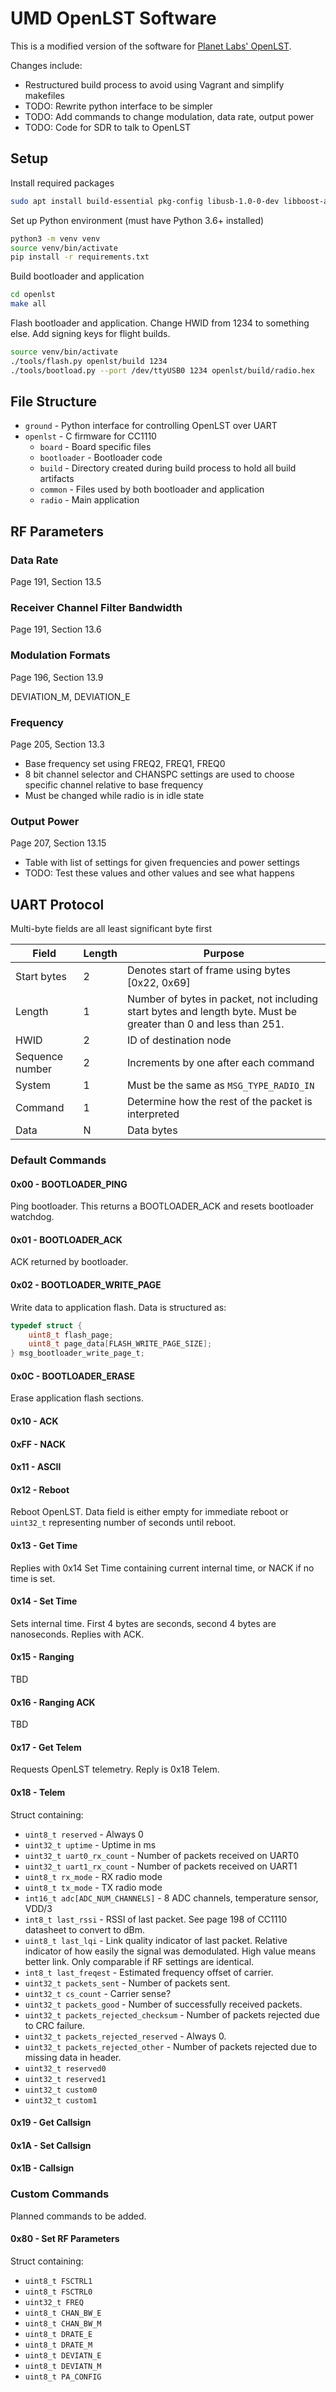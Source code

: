 # UMD OpenLST Software

This is a modified version of the software for [Planet Labs' OpenLST](https://github.com/OpenLST/openlst).

Changes include:
* Restructured build process to avoid using Vagrant and simplify makefiles
* TODO: Rewrite python interface to be simpler
* TODO: Add commands to change modulation, data rate, output power
* TODO: Code for SDR to talk to OpenLST

## Setup

Install required packages

```bash
sudo apt install build-essential pkg-config libusb-1.0-0-dev libboost-all-dev sdcc cc-tool
```

Set up Python environment (must have Python 3.6+ installed)

```bash
python3 -m venv venv
source venv/bin/activate
pip install -r requirements.txt
```

Build bootloader and application

```bash
cd openlst
make all
```

Flash bootloader and application. Change HWID from 1234 to something else. Add signing keys for flight builds.

```bash
source venv/bin/activate
./tools/flash.py openlst/build 1234
./tools/bootload.py --port /dev/ttyUSB0 1234 openlst/build/radio.hex
```

## File Structure

* `ground` - Python interface for controlling OpenLST over UART
* `openlst` - C firmware for CC1110
    * `board` - Board specific files
    * `bootloader` - Bootloader code
    * `build` - Directory created during build process to hold all build artifacts
    * `common` - Files used by both bootloader and application
    * `radio` - Main application

## RF Parameters

### Data Rate

Page 191, Section 13.5

### Receiver Channel Filter Bandwidth

Page 191, Section 13.6

### Modulation Formats

Page 196, Section 13.9

DEVIATION_M, DEVIATION_E

### Frequency

Page 205, Section 13.3

* Base frequency set using FREQ2, FREQ1, FREQ0
* 8 bit channel selector and CHANSPC settings are used to choose specific channel relative to base frequency
* Must be changed while radio is in idle state

### Output Power

Page 207, Section 13.15

* Table with list of settings for given frequencies and power settings
* TODO: Test these values and other values and see what happens

## UART Protocol

Multi-byte fields are all least significant byte first

| Field       | Length | Purpose                                         |
| ----------- | ------ | ----------------------------------------------- |
| Start bytes | 2      | Denotes start of frame using bytes [0x22, 0x69] |
| Length | 1 | Number of bytes in packet, not including start bytes and length byte. Must be greater than 0 and less than 251. |
| HWID | 2 | ID of destination node |
| Sequence number | 2 | Increments by one after each command |
| System | 1 | Must be the same as `MSG_TYPE_RADIO_IN` |
| Command | 1 | Determine how the rest of the packet is interpreted |
| Data | N | Data bytes |

### Default Commands

#### 0x00 - BOOTLOADER_PING

Ping bootloader. This returns a BOOTLOADER_ACK and resets bootloader watchdog.

#### 0x01 - BOOTLOADER_ACK

ACK returned by bootloader.

#### 0x02 - BOOTLOADER_WRITE_PAGE

Write data to application flash. Data is structured as:

```c
typedef struct {
	uint8_t flash_page;
	uint8_t page_data[FLASH_WRITE_PAGE_SIZE];
} msg_bootloader_write_page_t;
```

#### 0x0C - BOOTLOADER_ERASE

Erase application flash sections.

#### 0x10 - ACK

#### 0xFF - NACK

#### 0x11 - ASCII

#### 0x12 - Reboot

Reboot OpenLST. Data field is either empty for immediate reboot or `uint32_t` representing number of seconds until reboot.

#### 0x13 - Get Time

Replies with 0x14 Set Time containing current internal time, or NACK if no time is set.

#### 0x14 - Set Time

Sets internal time. First 4 bytes are seconds, second 4 bytes are nanoseconds. Replies with ACK.

#### 0x15 - Ranging

TBD

#### 0x16 - Ranging ACK

TBD

#### 0x17 - Get Telem

Requests OpenLST telemetry. Reply is 0x18 Telem.

#### 0x18 - Telem

Struct containing:
* `uint8_t reserved` - Always 0
* `uint32_t uptime` - Uptime in ms
* `uint32_t uart0_rx_count` - Number of packets received on UART0
* `uint32_t uart1_rx_count` - Number of packets received on UART1
* `uint8_t rx_mode` - RX radio mode
* `uint8_t tx_mode` - TX radio mode
* `int16_t adc[ADC_NUM_CHANNELS]` - 8 ADC channels, temperature sensor, VDD/3
* `int8_t last_rssi` - RSSI of last packet. See page 198 of CC1110 datasheet to convert to dBm.
* `uint8_t last_lqi` - Link quality indicator of last packet. Relative indicator of how easily the signal was demodulated. High value means better link. Only comparable if RF settings are identical.
* `int8_t last_freqest` - Estimated frequency offset of carrier.
* `uint32_t packets_sent` - Number of packets sent.
* `uint32_t cs_count` - Carrier sense?
* `uint32_t packets_good` - Number of successfully received packets.
* `uint32_t packets_rejected_checksum` - Number of packets rejected due to CRC failure.
* `uint32_t packets_rejected_reserved` - Always 0.
* `uint32_t packets_rejected_other` - Number of packets rejected due to missing data in header.
* `uint32_t reserved0`
* `uint32_t reserved1`
* `uint32_t custom0`
* `uint32_t custom1`

#### 0x19 - Get Callsign

#### 0x1A - Set Callsign

#### 0x1B - Callsign

### Custom Commands

Planned commands to be added.

#### 0x80 - Set RF Parameters

Struct containing:
* `uint8_t FSCTRL1`
* `uint8_t FSCTRL0`
* `uint32_t FREQ`
* `uint8_t CHAN_BW_E`
* `uint8_t CHAN_BW_M`
* `uint8_t DRATE_E`
* `uint8_t DRATE_M`
* `uint8_t DEVIATN_E`
* `uint8_t DEVIATN_M`
* `uint8_t PA_CONFIG`
